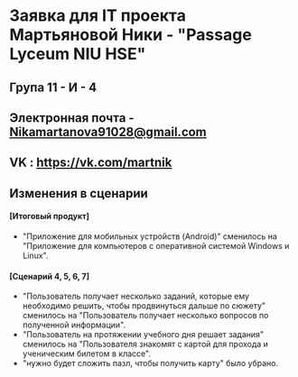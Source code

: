 # Заявка для IT проекта Мартьяновой Ники - "Passage Lyceum NIU HSE"

## Група 11 - И - 4

## Электронная почта - Nikamartanova91028@gmail.com
## VK : https://vk.com/martnik

## Изменения в сценарии

#### [Итоговый продукт]
* "Приложение для мобильных устройств (Android)" сменилось на "Приложение для компьютеров с оперативной системой Windows и Linux".
#### [Сценарий 4, 5, 6, 7] 
* "Пользователь получает несколько заданий, которые ему необходимо решить, чтобы продвинуться дальше по сюжету" сменилось на "Пользователь получает несколько вопросов по полученной информации".
* "Пользователь на протяжении учебного дня решает задания" сменилось на "Пользователя знакомят с картой для прохода и ученическим билетом в классе".
* "нужно будет сложить пазл, чтобы получить карту" было убрано.
